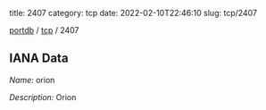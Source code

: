 title: 2407
category: tcp
date: 2022-02-10T22:46:10
slug: tcp/2407

[portdb](/) / [tcp](/category/tcp.html) / 2407


## IANA Data

_Name:_ orion

_Description:_ Orion


